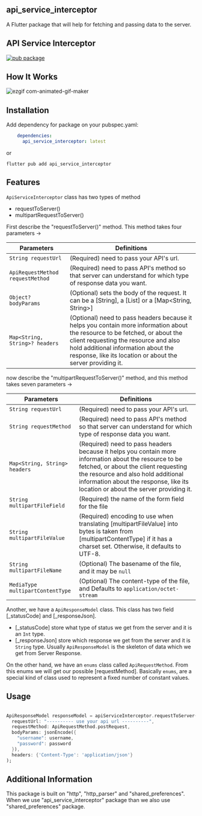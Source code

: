 ## api_service_interceptor

A Flutter package that will help for fetching and passing data to the server.

## API Service Interceptor

[![pub package](https://img.shields.io/pub/v/api_service_interceptor?include_prereleases)](https://pub.dartlang.org/packages/api_service_interceptor)

## How It Works

![ezgif com-animated-gif-maker](https://github.com/mirzamahmud/api_service_interceptor/assets/91328350/1b54a07f-8b72-4d80-b662-d5157c955fbe)

## Installation

Add dependency for package on your pubspec.yaml:

```yaml
    dependencies:
      api_service_interceptor: latest
```
or

```shell
flutter pub add api_service_interceptor
```
## Features

`ApiServiceInterceptor` class has two types of method
- requestToServer()
- multipartRequestToServer()

First describe the "requestToServer()" method. This method takes four parameters ->

| Parameters                       | Definitions                                                                                                                                                                                                                                                              |
|----------------------------------|--------------------------------------------------------------------------------------------------------------------------------------------------------------------------------------------------------------------------------------------------------------------------|
| `String requestUrl`              | (Required) need to pass your API's url.                                                                                                                                                                                                                                  |
| `ApiRequestMethod requestMethod` | (Required) need to pass API's method so that server can understand for which type of response data you want.                                                                                                                                                             | 
| `Object? bodyParams`             | (Optional) sets the body of the request. It can be a [String], a [List] or a [Map<String, String>]                                                                                                                                                                       |
| `Map<String, String>? headers`   | (Optional) need to pass headers because it helps you contain more information about the resource to be fetched, or about the client requesting the resource and also hold additional information about the response, like its location or about the server providing it. |

now describe the "multipartRequestToServer()" method, and this method takes seven parameters ->

| Parameters                   | Definitions                                                                                                                                                                                                                                                               
|------------------------------|---------------------------------------------------------------------------------------------------------------------------------------------------------------------------------------------------------------------------------------------------------------------------|
| `String requestUrl`          | (Required) need to pass your API's url.                                                                                                                                                                                                                                   |
| `String requestMethod`       | (Required) need to pass API's method so that server can understand for which type of response data you want.                                                                                                                                                              |
| `Map<String, String> headers` | (Required) need to pass headers because it helps you contain more information about the resource to be fetched, or about the client requesting the resource and also hold additional information about the response, like its location or about the server providing it.  |
| `String multipartFileField`  | (Required) the name of the form field for the file                                                                                                                                                                                                                        |
| `String multipartFileValue`  | (Required) encoding to use when translating [multipartFileValue] into bytes is taken from [multipartContentType] if it has a charset set. Otherwise, it defaults to UTF-8.                                                                                                |
| `String multipartFileName`   | (Optional) The basename of the file, and it may be `null`                                                                                                                                                                                                                 |
| `MediaType multipartContentType`   | (Optional) The content-type of the file, and Defaults to `application/octet-stream`                                                                                                                                                                                                                 |

Another, we have a `ApiResponseModel` class. This class has two field [_statusCode] and [_responseJson]. 
- [_statusCode] store what type of status we get from the server and it is an `Int` type. 
- [_responseJson] store which response we get from the server and it is `String` type.
Usually `ApiResponseModel` is the skeleton of data which we get from Server Response. 

On the other hand, we have an `enums` class called `ApiRequestMethod`. From this enums we will get our possible [requestMethod].
Basically `enums`, are a special kind of class used to represent a fixed number of constant values.

## Usage

```dart

ApiResponseModel responseModel = apiServiceInterceptor.requestToServer(
  requestUrl: "---------- use your api url ----------",
  requestMethod: ApiRequestMethod.postRequest,
  bodyParams: jsonEncode({
    "username": username,
    "password": password
  }),
  headers: {'Content-Type': 'application/json'}
);

```
## Additional Information

This package is built on "http", "http_parser" and "shared_preferences". When we use "api_service_interceptor" package than we also use "shared_preferences" package.
